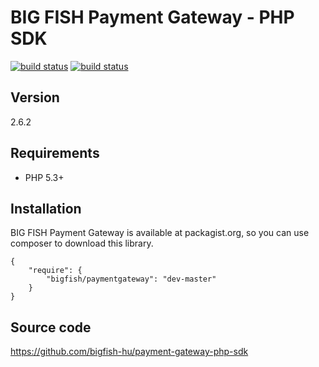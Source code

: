 # BIG FISH Payment Gateway - PHP SDK

[![build status](http://ci.bigfish.hu/projects/62/status.png?ref=master)](http://ci.bigfish.hu/projects/62/status.png?ref=master)
[![build status](http://ci.bigfish.hu/projects/62/status.png?ref=testing)](http://ci.bigfish.hu/projects/62/status.png?ref=testing)

## Version

2.6.2

## Requirements

 * PHP 5.3+

## Installation

BIG FISH Payment Gateway is available at packagist.org, so you can use composer to download this library.

```
{
    "require": {
        "bigfish/paymentgateway": "dev-master"
    }
}
```

## Source code

https://github.com/bigfish-hu/payment-gateway-php-sdk
